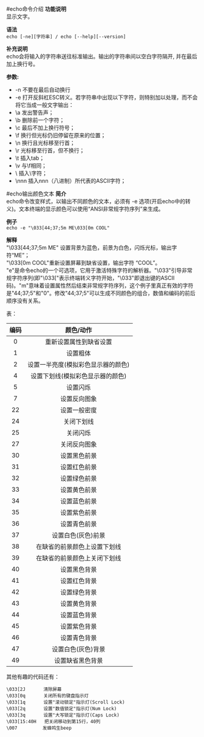 #echo命令介绍
**功能说明**</br>
显示文字。

**语法**</br>
``echo [-ne][字符串] / echo [--help][--version]``

**补充说明**</br>
echo会将输入的字符串送往标准输出。输出的字符串间以空白字符隔开, 并在最后加上换行号。

**参数:**
 - -n 不要在最后自动换行
 - -e 打开反斜杠ESC转义。若字符串中出现以下字符，则特别加以处理，而不会将它当成一般文字输出：
 - \a 发出警告声；
 - \b 删除前一个字符；
 - \c 最后不加上换行符号；
 - \f 换行但光标仍旧停留在原来的位置；
 - \n 换行且光标移至行首；
 - \r 光标移至行首，但不换行；
 - \t 插入tab；
 - \v 与\f相同；
 - \\ 插入\字符；
 - \nnn 插入nnn（八进制）所代表的ASCII字符；

#echo输出颜色文本
**简介**</br>
echo命令改变样式，以输出不同颜色的文本，必须有 -e 选项(开启echo中的转义)。文本终端的显示颜色可以使用“ANSI非常规字符序列”来生成。

**例子**</br>
	``echo -e "\033[44;37;5m ME\033[0m COOL"``</br>

**解释**</br>
"\033[44;37;5m ME" 设置背景为蓝色，前景为白色，闪烁光标，输出字符“ME”；</br>
"\033[0m COOL"重新设置屏幕到缺省设置，输出字符 “COOL”。</br>
"e"是命令echo的一个可选项，它用于激活特殊字符的解析器。"\033"引导非常规字符序列(即"\033["表示终端转义字符开始，"\033"即退出键<ESC>的ASCII码)。"m"意味着设置属性然后结束非常规字符序列，这个例子里真正有效的字符是"44;37;5"和"0"。修改"44;37;5"可以生成不同颜色的组合，数值和编码的前后顺序没有关系。

表：

| 编码 | 颜色/动作 |
|:-------------:|:-------------:|
| 0 | 重新设置属性到缺省设置 |
| 1 |设置粗体|
| 2 | 设置一半亮度(模拟彩色显示器的颜色) |
| 4 | 设置下划线(模拟彩色显示器的颜色)   |
| 5 | 设置闪烁 |
| 7 | 设置反向图象 |
| 22 | 设置一般密度 |
| 24 | 关闭下划线 |
| 25 | 关闭闪烁 |
| 27 | 关闭反向图象 |
| 30 | 设置黑色前景 |
| 31 | 设置红色前景 |
| 32 | 设置绿色前景 |
| 33 | 设置黄色前景 |
| 34 | 设置蓝色前景 |
| 35 | 设置紫色前景 |
| 36 | 设置青色前景 |
| 37 | 设置白色(灰色)前景 |
| 38 | 在缺省的前景颜色上设置下划线 |
| 39 | 在缺省的前景颜色上关闭下划线 |
| 40 | 设置黑色背景 |
| 41 | 设置红色背景 | 　
| 42 | 设置绿色背景 |  
| 43 | 设置黄色背景 |  
| 44 | 设置蓝色背景 |  
| 45 | 设置紫色背景 |  
| 46 | 设置青色背景 |  
| 47 | 设置白色(灰色)背景 |  
| 49 | 设置缺省黑色背景 |             　
其他有趣的代码还有：
```
\033[2J  　   清除屏幕
\033[0q  　   关闭所有的键盘指示灯
\033[1q 　    设置"滚动锁定"指示灯(Scroll Lock)
\033[2q 　    设置"数值锁定"指示灯(Num Lock)
\033[3q 　    设置"大写锁定"指示灯(Caps Lock)
\033[15:40H   把关闭移动到第15行，40列
\007  　　    发蜂鸣生beep
```

